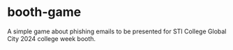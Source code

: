 # booth-game
A simple game about phishing emails to be presented for STI College Global City 2024 college week booth.
